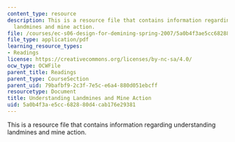 ```yaml
---
content_type: resource
description: This is a resource file that contains information regarding understanding
  landmines and mine action.
file: /courses/ec-s06-design-for-demining-spring-2007/5a0b4f3ae5cc682880d4cab176e29381_MITEC_S06S07_01understan.pdf
file_type: application/pdf
learning_resource_types:
- Readings
license: https://creativecommons.org/licenses/by-nc-sa/4.0/
ocw_type: OCWFile
parent_title: Readings
parent_type: CourseSection
parent_uid: 79bafbf9-2c3f-7e5c-e6a4-880d051ebcff
resourcetype: Document
title: Understanding Landmines and Mine Action
uid: 5a0b4f3a-e5cc-6828-80d4-cab176e29381
---
```

This is a resource file that contains information regarding understanding landmines and mine action.